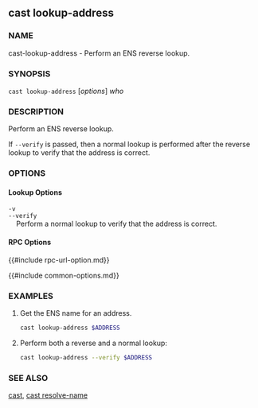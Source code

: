 ## cast lookup-address

### NAME

cast-lookup-address - Perform an ENS reverse lookup.

### SYNOPSIS

``cast lookup-address`` [*options*] *who*

### DESCRIPTION

Perform an ENS reverse lookup.

If `--verify` is passed, then a normal lookup is performed after the reverse lookup to verify that the address is correct.

### OPTIONS

#### Lookup Options

`-v`  
`--verify`  
&nbsp;&nbsp;&nbsp;&nbsp;Perform a normal lookup to verify that the address is correct.

#### RPC Options

{{#include rpc-url-option.md}}

{{#include common-options.md}}

### EXAMPLES

1. Get the ENS name for an address.
    ```sh
    cast lookup-address $ADDRESS
    ```

2. Perform both a reverse and a normal lookup:
    ```sh
    cast lookup-address --verify $ADDRESS
    ```

### SEE ALSO

[cast](./cast.md), [cast resolve-name](./cast-resolve-name.md)
